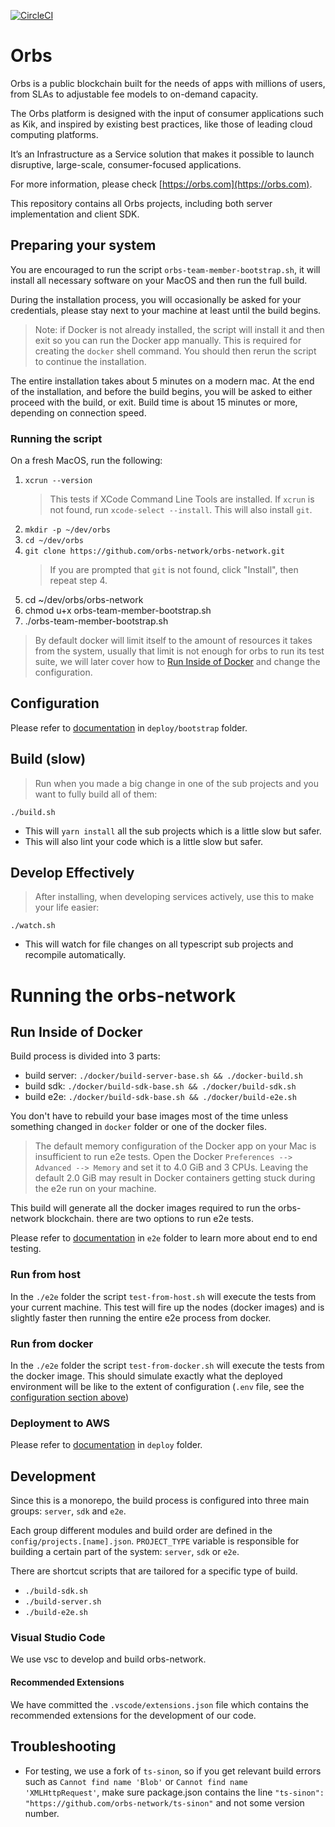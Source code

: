 [![CircleCI](https://circleci.com/gh/orbs-network/orbs-network/tree/master.svg?style=shield)](https://circleci.com/gh/orbs-network/orbs-network/tree/master)

# Orbs

Orbs is a public blockchain built for the needs of apps with millions of users, from SLAs to adjustable fee models to on-demand capacity.

The Orbs platform is designed with the input of consumer applications such as Kik, and inspired by existing best practices, like those of leading cloud computing platforms.

It’s an Infrastructure as a Service solution that makes it possible to launch disruptive, large-scale, consumer-focused applications.

For more information, please check [https://orbs.com](https://orbs.com).

This repository contains all Orbs projects, including both server implementation and client SDK.

## Preparing your system
You are encouraged to run the script `orbs-team-member-bootstrap.sh`, it will install all necessary software on your MacOS and then run the full build.

During the installation process, you will occasionally be asked for your credentials, please stay next to your machine at least until the build begins.
> Note: if Docker is not already installed, the script will install it and then exit so you can run the Docker app manually. This is required for creating the `docker` shell command.
You should then rerun the script to continue the installation.

The entire installation takes about 5 minutes on a modern mac. At the end of the installation, and before the build begins, you will be asked to either proceed with the build, or exit. Build time is about 15 minutes or more, depending on connection speed.

### Running the script
On a fresh MacOS, run the following:

1. `xcrun --version`
    > This tests if XCode Command Line Tools are installed. If `xcrun` is not found, run `xcode-select --install`. This will also install `git`.
2. `mkdir -p ~/dev/orbs`
3. `cd ~/dev/orbs`
4. `git clone https://github.com/orbs-network/orbs-network.git`
     > If you are prompted that `git` is not found, click "Install", then repeat step 4.
5. cd ~/dev/orbs/orbs-network
6. chmod u+x orbs-team-member-bootstrap.sh
7. ./orbs-team-member-bootstrap.sh

> By default docker will limit itself to the amount of resources it takes from the system, usually that limit is not enough for orbs to run its test suite, we will later cover how to [Run Inside of Docker](#run-inside-of-docker) and change the configuration.

## Configuration

Please refer to [documentation](deploy/bootstrap/README.md) in `deploy/bootstrap` folder.

## Build (slow)

> Run when you made a big change in one of the sub projects and you want to fully build all of them:

`./build.sh`

* This will `yarn install` all the sub projects which is a little slow but safer.
* This will also lint your code which is a little slow but safer.

## Develop Effectively

> After installing, when developing services actively, use this to make your life easier:

`./watch.sh`

* This will watch for file changes on all typescript sub projects and recompile automatically.

# Running the orbs-network
## Run Inside of Docker

Build process is divided into 3 parts:

* build server: `./docker/build-server-base.sh && ./docker-build.sh`
* build sdk: `./docker/build-sdk-base.sh && ./docker/build-sdk.sh`
* build e2e: `./docker/build-sdk-base.sh && ./docker/build-e2e.sh`

You don't have to rebuild your base images most of the time unless something changed in `docker` folder or one of the docker files.
> The default memory configuration of the Docker app on your Mac is insufficient to run e2e tests. Open the Docker `Preferences --> Advanced --> Memory` and set it to 4.0 GiB and 3 CPUs. Leaving the default 2.0 GiB may result in Docker containers getting stuck during the e2e run on your machine.

This build will generate all the docker images required to run the orbs-network blockchain. there are two options to run e2e tests.

Please refer to [documentation](e2e/README.md) in `e2e` folder to learn more about end to end testing.

### Run from host

In the `./e2e` folder the script `test-from-host.sh` will execute the tests from your current machine. This test will fire up the nodes (docker images) and is slightly faster then running the entire e2e process from docker.

### Run from docker

In the `./e2e` folder the script `test-from-docker.sh` will execute the tests from the docker image. This should simulate exactly what the deployed environment will be like to the extent of configuration (`.env` file, see the [configuration section above](#configuration))

### Deployment to AWS

Please refer to [documentation](deploy/README.md) in `deploy` folder.

## Development

Since this is a monorepo, the build process is configured into three main groups: `server`, `sdk` and `e2e`.

Each group different modules and build order are defined in the `config/projects.[name].json`. `PROJECT_TYPE` variable is responsible for building a certain part of the system: `server`, `sdk` or `e2e`.

There are shortcut scripts that are tailored for a specific type of build.

* `./build-sdk.sh`
* `./build-server.sh`
* `./build-e2e.sh`

### Visual Studio Code

We use vsc to develop and build orbs-network.

#### Recommended Extensions

We have committed the `.vscode/extensions.json` file which contains the recommended extensions for the development of our code.

## Troubleshooting

* For testing, we use a fork of `ts-sinon`, so if you get relevant build errors such as `Cannot find name 'Blob'` or `Cannot find name 'XMLHttpRequest'`, make sure package.json contains the line `"ts-sinon": "https://github.com/orbs-network/ts-sinon"` and not some version number.
